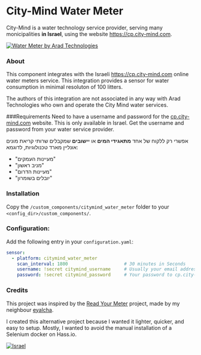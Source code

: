 # City-Mind Water Meter
City-Mind is a water technology service provider, serving many monicipalities **in Israel**, using the website https://cp.city-mind.com.


[![Water Meter by Arad Technologies](https://arad.co.il/assets/Copy-of-OE-register.jpg "Water Meter by Arad Technologies")](https://arad.co.il/products/residential/ "Water Meter by Arad Technologies")

### About
This component integrates with the Israeli https://cp.city-mind.com online water meters service.
This integration provides a sensor for water consumption in minimal resoluton of 100 litters.

The authors of this integration are not associated in any way with Arad Technologies who own and operate the City Mind water services.

###Requirements
Need to have a username and password for the [cp.city-mind.com](https://cp.city-mind.com/ "cp.city-mind.com") website.  This is only available in Israel. Get the username and password from your water service provider.

אפשרי רק ללקוח של אחד **מתאגידי המים** או **יישובים** שמקבלים שרותי קריאת מונים אונליין מארד טכנולוגיות, לדוגמא:
  - "מעיינות העמקים"
  - "מניב ראשון"
  - "מעיינות הדרום"
  - "יובלים בשומרון"


### Installation
Copy the `/custom_components/citymind_water_meter` folder to your `<config_dir>/custom_components/`.

### Configuration:

Add the following entry in your `configuration.yaml`:

```yaml
sensor:
  - platform: citymind_water_meter
    scan_interval: 1800                     # 30 minutes in Seconds
    username: !secret citymind_username     # Usually your email address
    password: !secret citymind_password     # Your password to cp.city-mind.com website
```
### Credits
This project was inspired by the [Read Your Meter](https://github.com/eyalcha/read_your_meter "Read Your Meter") 
project, made by my neighbour [eyalcha](https://github.com/eyalcha/).

I created this alternative project because I wanted it lighter, quicker, and easy to
setup.  Mostly, I wanted to avoid the manual installation of a Selenium docker on Hass.io.

[![Israel](https://raw.githubusercontent.com/hjnilsson/country-flags/master/png250px/il.png "Water Meter by Arad Technologies")](https://arad.co.il/products/residential/ "Israel Flag")
